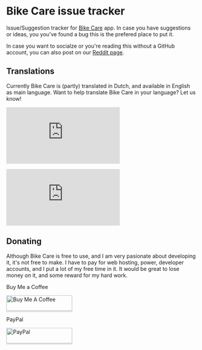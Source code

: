 # Bike Care issue tracker
Issue/Suggestion tracker for [Bike Care](https://bikecare.gerbenbol.com/) app. In case you have suggestions or ideas, you you've found a bug this is the prefered place to put it.

In case you want to socialze or you're reading this without a GitHub account, you can also post on our [Reddit page](https://www.reddit.com/r/bikecare/).

## Translations
Currently Bike Care is (partly) translated in Dutch, and available in English as main language. Want to help translate Bike Care in your language? Let us know!

![nl translation](https://img.shields.io/badge/dynamic/json?color=blue&label=nl&style=plastic&logo=crowdin&query=%24.progress[?(@.data.languageId==%27nl%27)].data.translationProgress&url=https%3A%2F%2Fbadges.awesome-crowdin.com%2Fstats-16241540-649662.json)

![en translation](https://img.shields.io/badge/dynamic/json?color=blue&label=en&style=flat&logo=crowdin&query=%24.progress[?(@.data.languageId==%27en%27)].data.translationProgress&url=https%3A%2F%2Fbadges.awesome-crowdin.com%2Fstats-16241540-649662.json)

## Donating
Although Bike Care is free to use, and I am very pasionate about developing it, it's not free to make. I have to pay for web hosting, power, developer accounts, and I put a lot of my free time in it. It would be great to lose money on it, and some reward for my hard work.

Buy Me a Coffee

<a href="https://www.buymeacoffee.com/bikecare" target="_blank"><img src="https://www.buymeacoffee.com/assets/img/custom_images/orange_img.png" alt="Buy Me A Coffee" style="height: 41px !important;width: 174px !important;box-shadow: 0px 3px 2px 0px rgba(190, 190, 190, 0.5) !important;-webkit-box-shadow: 0px 3px 2px 0px rgba(190, 190, 190, 0.5) !important;" ></a>

PayPal

<a href="https://www.paypal.com/donate/?hosted_button_id=NXD3UJGKXWKQ8" target="_blank"><img src="https://www.paypalobjects.com/en_US/i/btn/btn_donate_LG.gif" alt="PayPal" style="height: 41px !important;width: 174px !important;box-shadow: 0px 3px 2px 0px rgba(190, 190, 190, 0.5) !important;-webkit-box-shadow: 0px 3px 2px 0px rgba(190, 190, 190, 0.5) !important;" ></a>
